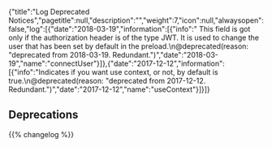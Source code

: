 {"title":"Log Deprecated Notices","pagetitle":null,"description":"","weight":7,"icon":null,"alwaysopen":false,"log":[{"date":"2018-03-19","information":[{"info":" This field is got only if the authorization header is of the type JWT. It is used to change the user that has been set by default in the preload.\n@deprecated(reason: \"deprecated from 2018-03-19. Redundant.\")","date":"2018-03-19","name":"connectUser"}]},{"date":"2017-12-12","information":[{"info":"Indicates if you want use context, or not, by default is true.\n@deprecated(reason: \"deprecated from 2017-12-12. Redundant.\")","date":"2017-12-12","name":"useContext"}]}]}
## Deprecations
{{% changelog %}}
